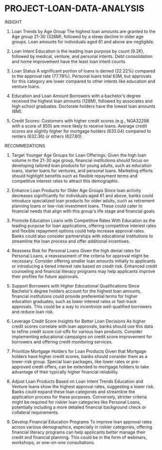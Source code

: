 # PROJECT-LOAN-DATA-ANALYSIS

INSIGHT

1. Loan Trends by Age Group
The highest loan amounts are granted to the Age group 21-30 (326M), followed by a steep decline in older age groups. Loan amounts for individuals aged 61 and above are negligible.


2) Loan Intent
Education is the leading loan purpose by count (9.2K), followed by medical, venture, and personal intents. Debt consolidation and home improvement have the least loan intent counts


4) Loan Status
A significant portion of loans is denied (22.22%) compared to the approval rate (77.78%). Personal loans total 63M, but approvals for this category are lower compared to other intents like education and venture loans.


6) Education and Loan Amount
Borrowers with a bachelor’s degree received the highest loan amounts (128M), followed by associates and high school graduates. Doctorate holders have the lowest loan amounts (6M).


8) Credit Scores:
Customers with higher credit scores (e.g., NGA32298 with a score of 850) are more likely to receive loans. Average credit scores are slightly higher for mortgage holders (633.04) compared to renters (632.36) or others (627.80).

RECOMMEDATIONS


1. Target Younger Age Groups for Loan Offerings:
Given the high loan volume in the 21-30 age group, financial institutions should focus on developing tailored loan products for young adults, such as education loans, starter loans for ventures, and personal loans. Marketing efforts should highlight benefits such as flexible repayment terms and competitive interest rates to attract this demographic.


3. Enhance Loan Products for Older Age Groups
Since loan activity decreases significantly for individuals aged 61 and above, banks could introduce specialized loan products for older adults, such as retirement planning loans or low-risk investment loans. These could cater to financial needs that align with this group's life stage and financial goals.


5. Promote Education Loans with Competitive Rates
With Education as the leading purpose for loan applications, offering competitive interest rates and flexible repayment options could help increase approval rates. Banks could also consider partnerships with educational institutions to streamline the loan process and offer additional incentives.


7. Reassess Risk for Personal Loans
Given the high denial rates for Personal Loans, a reassessment of the criteria for approval might be necessary. Consider offering smaller loan amounts initially to applicants or introducing a tiered interest rate based on credit risk. Enhanced credit counseling and financial literacy programs may help applicants improve their profiles for future approvals.


9. Support Borrowers with Higher Educational Qualifications
Since Bachelor’s degree holders account for the highest loan amounts, financial institutions could provide preferential terms for higher education graduates, such as lower interest rates or fast-track approvals. This could be a way to incentivize well-qualified borrowers and reduce loan risk.


11. Leverage Credit Score Insights for Better Loan Decisions
As higher credit scores correlate with loan approvals, banks should use this data to refine credit score cut-offs for various loan products. Consider implementing educational campaigns on credit score improvement for borrowers and offering credit monitoring services.


 13. Prioritize Mortgage Holders for Loan Products
Given that Mortgage holders have higher credit scores, banks should consider them as a lower-risk group. Special loan packages, like lower rates or pre-approved credit offers, can be extended to mortgage holders to take advantage of their typically higher financial reliability.


15. Adjust Loan Products Based on Loan Intent Trends
Education and Venture loans show the highest approval rates, suggesting a lower risk. Banks could expand these loan categories and streamline the application process for these purposes. Conversely, stricter criteria might be required for riskier loan categories like Personal Loans, potentially including a more detailed financial background check or collateral requirements.


17. Develop Financial Education Programs
To improve loan approval rates across various demographics, especially in riskier categories, offering financial literacy programs can help applicants better manage their credit and financial planning. This could be in the form of webinars, workshops, or one-on-one consultations.

